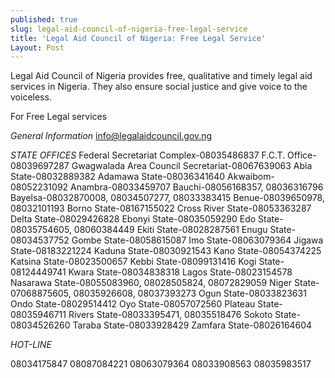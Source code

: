 ```yaml
---
published: true
slug: legal-aid-council-of-nigeria-free-legal-service
title: 'Legal Aid Council of Nigeria: Free Legal Service'
Layout: Post
---
```


Legal Aid Council of Nigeria provides free, qualitative and timely legal aid services in Nigeria. They also ensure social justice and give voice to the voiceless.

For Free Legal services

*General Information*
info@legalaidcouncil.gov.ng

*STATE OFFICES*
Federal Secretariat Complex-08035486837
F.C.T. Office-08039697287
Gwagwalada Area Council Secretariat-08067639063
Abia State-08032889382
Adamawa State-08036341640
Akwaibom-08052231092
Anambra-08033459707
Bauchi-08056168357, 08036316796
Bayelsa-08032870008, 08034507277, 08033383415
Benue-08039650978, 08032101193
Borno State-08167155022
Cross River State-08053363287
Delta State-08029426828
Ebonyi State-08035059290
Edo State-08035754605, 08060384449
Ekiti State-08028287561
Enugu State-08034537752
Gombe State-08058615087
Imo State-08063079364
Jigawa State-08183221224
Kaduna State-08030921543
Kano State-08054374225
Katsina State-08023500657
Kebbi State-08099131416
Kogi State-08124449741
Kwara State-08034838318
Lagos State-08023154578
Nasarawa State-08055083960, 08028505824, 08072829059
Niger State-07068875605, 08035926608, 08037393273
Ogun State-08033823631
Ondo State-08029514412
Oyo State-08057072560
Plateau State-08035946711
Rivers State-08033395471, 08035518476
Sokoto State-08034526260
Taraba State-08033928429
Zamfara State-08026164604

*HOT-LINE*

08034175847
08087084221
08063079364
08033908563
08035983517